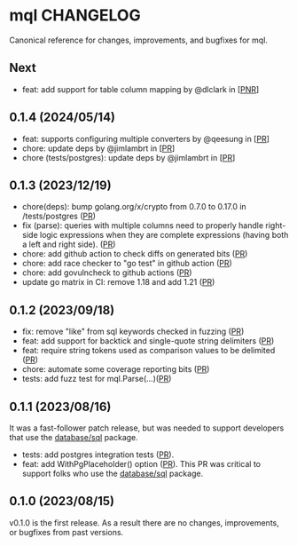 # mql CHANGELOG

Canonical reference for changes, improvements, and bugfixes for mql.

## Next
* feat: add support for table column mapping by @dlclark in [[PNR](https://github.com/hashicorp/mql/pull/45)]

## 0.1.4 (2024/05/14)

* feat: supports configuring multiple converters by @qeesung in [[PR](https://github.com/hashicorp/mql/pull/38)]
* chore: update deps by @jimlambrt in [[PR](https://github.com/hashicorp/mql/pull/39)]
* chore (tests/postgres): update deps by @jimlambrt in [[PR](https://github.com/hashicorp/mql/pull/40)]

## 0.1.3 (2023/12/19)

* chore(deps): bump golang.org/x/crypto from 0.7.0 to 0.17.0 in /tests/postgres ([PR](https://github.com/hashicorp/mql/pull/33))
* fix (parse): queries with multiple columns need to properly handle right-side
  logic expressions when they are complete expressions (having both a left and
  right side). ([PR](https://github.com/hashicorp/mql/pull/34))
* chore: add github action to check diffs on generated bits ([PR](https://github.com/hashicorp/mql/pull/32))
* chore: add race checker to "go test" in github action ([PR](https://github.com/hashicorp/mql/pull/31))
* chore: add govulncheck to github actions ([PR](https://github.com/hashicorp/mql/pull/30))
* update go matrix in CI: remove 1.18 and add 1.21 ([PR](https://github.com/hashicorp/mql/pull/30)) 

## 0.1.2 (2023/09/18)

* fix: remove "like" from sql keywords checked in fuzzing ([PR](https://github.com/hashicorp/mql/pull/26))
* feat: add support for backtick and single-quote string delimiters ([PR](https://github.com/hashicorp/mql/pull/25))
* feat: require string tokens used as comparison values to be delimited ([PR](https://github.com/hashicorp/mql/pull/23))
* chore: automate some coverage reporting bits ([PR](https://github.com/hashicorp/mql/pull/12))
* tests: add fuzz test for mql.Parse(...)([PR](https://github.com/hashicorp/mql/pull/11))

## 0.1.1 (2023/08/16)

It was a fast-follower patch release, but was needed to support developers that
use the [database/sql](https://pkg.go.dev/database/sql) package.

* tests: add postgres integration tests ([PR](https://github.com/hashicorp/mql/pull/8)).
* feat: add WithPgPlaceholder() option
  ([PR](https://github.com/hashicorp/mql/pull/7)). This PR was critical to
  support folks who use the
  [database/sql](https://pkg.go.dev/database/sql) package.

## 0.1.0 (2023/08/15)

v0.1.0 is the first release.  As a result there are no changes, improvements, or bugfixes from past versions.
